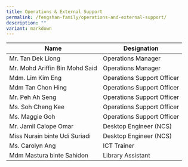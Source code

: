 ```yaml
---
title: Operations & External Support
permalink: /fengshan-family/operations-and-external-support/
description: ""
variant: markdown
---
```


| Name | Designation | 
| -------- | -------- | 
| Mr. Tan Dek Liong |  Operations Manager | 
| Mr. Mohd Ariffin Bin Mohd Said | Operations Manager | 
| Mdm. Lim Kim Eng | Operations Support Officer | 
| Mdm Tan Chon Hing | Operations Support Officer | 
| Mr. Peh Ah Seng | Operations Support Officer | 
| Ms. Soh Cheng Kee | Operations Support Officer | 
| Ms. Maggie Goh | Operations Support Officer | 
| Mr. Jamil Calope Omar | Desktop Engineer (NCS) | 
| Miss Nurain binte Udi Suriadi | Desktop Engineer (NCS) | 
| Ms. Carolyn Ang | ICT Trainer | 
| Mdm Mastura binte Sahidon | Library Assistant | 



